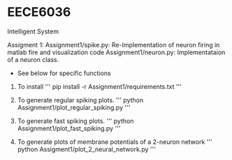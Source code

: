 # EECE6036
Intelligent System

Assigment 1:
Assignment1/spike.py: Re-Implementation of neuron firing in matlab fire and visualization code
Assignment1/neuron.py: Implementataion of a neuron class.
- See below for specific functions

1. To install
'''
pip install -r Assignment1/requirements.txt
'''

2. To generate regular spiking plots.
'''
python Assignment1/plot_regular_spiking.py
'''

3. To generate fast spiking plots.
'''
python Assignment1/plot_fast_spiking.py
'''

4. To generate plots of membrane potentials of a 2-neuron network
'''
python Assigment1/plot_2_neural_network.py
'''